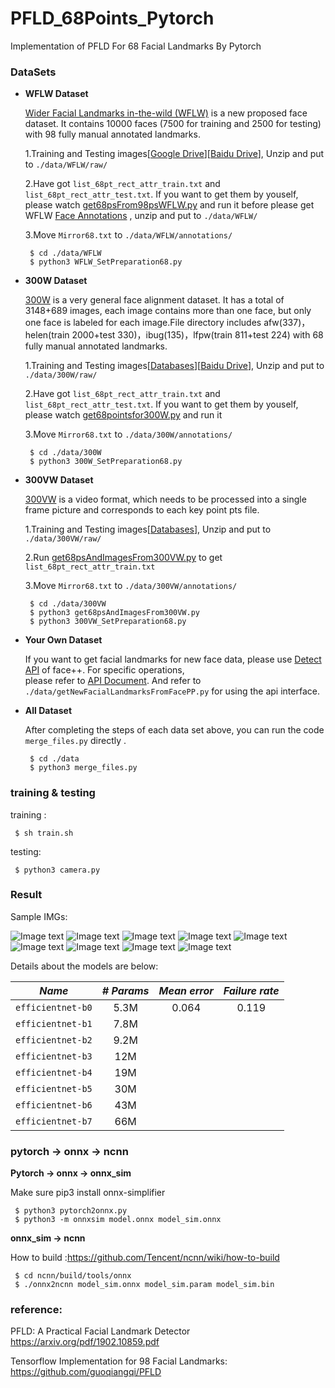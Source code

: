 # PFLD_68Points_Pytorch

Implementation of PFLD For 68 Facial Landmarks By Pytorch

### DataSets
- **WFLW Dataset**  

  [Wider Facial Landmarks in-the-wild (WFLW)](https://wywu.github.io/projects/LAB/WFLW.html) is a new proposed face dataset. It contains 10000 faces (7500 for training and 2500 for testing) with 98 fully manual annotated landmarks.   

  1.Training and Testing images[[Google Drive](https://drive.google.com/file/d/1hzBd48JIdWTJSsATBEB_eFVvPL1bx6UC/view?usp=sharing)][[Baidu Drive](https://pan.baidu.com/s/1paoOpusuyafHY154lqXYrA)], Unzip and put to `./data/WFLW/raw/`

  2.Have got `list_68pt_rect_attr_train.txt` and `list_68pt_rect_attr_test.txt`. If you want to get them by youself, please watch [get68psFrom98psWFLW.py](https://github.com/github-luffy/PFLD_68points_Pytorch/blob/master/data/WFLW/get68psFrom98psWFLW.py) and run it before please get WFLW [Face Annotations](https://wywu.github.io/projects/LAB/support/WFLW_annotations.tar.gz) , unzip and put to `./data/WFLW/`   

  3.Move `Mirror68.txt` to `./data/WFLW/annotations/`
  
   ~~~shell
    $ cd ./data/WFLW 
    $ python3 WFLW_SetPreparation68.py
   ~~~
 
- **300W Dataset**

  [300W](https://ibug.doc.ic.ac.uk/resources/300-W/) is a very general face alignment dataset. It has a total of 3148+689 images, each image contains more than one face, but only one face is labeled for each image.File directory includes afw(337)，helen(train 2000+test 330)，ibug(135)，lfpw(train 811+test 224) with 68 fully manual annotated landmarks.

  1.Training and Testing images[[Databases](https://ibug.doc.ic.ac.uk/resources/facial-point-annotations/)][[Baidu Drive](https://pan.baidu.com/s/1A41fnQPFMFgmUsqEwb4m6A)], Unzip and put to `./data/300W/raw/`

  2.Have got `list_68pt_rect_attr_train.txt` and `list_68pt_rect_attr_test.txt`. If you want to get them by youself, please watch [get68pointsfor300W.py](https://github.com/github-luffy/PFLD_68points_Pytorch/blob/master/data/300W/get68pointsfor300W.py) and run it  

  3.Move `Mirror68.txt` to `./data/300W/annotations/`
  
   ~~~shell
    $ cd ./data/300W 
    $ python3 300W_SetPreparation68.py
   ~~~
 
- **300VW Dataset** 
  
  [300VW](https://ibug.doc.ic.ac.uk/resources/300-VW/) is a video format, which needs to be processed into a single frame picture and corresponds to each key point pts file.

  1.Training and Testing images[[Databases](https://ibug.doc.ic.ac.uk/resources/300-VW/)], Unzip and put to `./data/300VW/raw/`

  2.Run [get68psAndImagesFrom300VW.py](https://github.com/github-luffy/PFLD_68points_Pytorch/blob/master/data/300VW/get68psAndImagesFrom300VW.py) to get `list_68pt_rect_attr_train.txt`

  3.Move `Mirror68.txt` to `./data/300VW/annotations/`
  
   ~~~shell
    $ cd ./data/300VW 
    $ python3 get68psAndImagesFrom300VW.py
    $ python3 300VW_SetPreparation68.py
   ~~~
  
- **Your Own Dataset**  

  If you want to get facial landmarks for new face data, please use [Detect API](https://www.faceplusplus.com.cn/face-detection/#demo) of face++. For specific operations,  
  please refer to [API Document](https://console.faceplusplus.com.cn/documents/4888373). And refer to `./data/getNewFacialLandmarksFromFacePP.py` for using  the api interface.  
  
- **All Dataset**

  After completing the steps of each data set above, you can run the code `merge_files.py` directly .  
  
    ~~~shell
     $ cd ./data
     $ python3 merge_files.py
   ~~~
  
### training & testing

  training :

  ~~~shell
   $ sh train.sh
  ~~~

  testing:

  ~~~shell
   $ python3 camera.py
  ~~~

### Result

  Sample IMGs:  

  ![Image text](https://github.com/github-luffy/PFLD_68points_Pytorch/tree/master/data/Sample_imgs/2.jpg)
  ![Image text](https://github.com/github-luffy/PFLD_68points_Pytorch/tree/master/data/Sample_imgs/12.jpg)
  ![Image text](https://github.com/github-luffy/PFLD_68points_Pytorch/tree/master/data/Sample_imgs/14.jpg)
  ![Image text](https://github.com/github-luffy/PFLD_68points_Pytorch/tree/master/data/Sample_imgs/16.jpg)
  ![Image text](https://github.com/github-luffy/PFLD_68points_Pytorch/tree/master/data/Sample_imgs/17.jpg)
  ![Image text](https://github.com/github-luffy/PFLD_68points_Pytorch/tree/master/data/Sample_imgs/20.jpg)
  ![Image text](https://github.com/github-luffy/PFLD_68points_Pytorch/tree/master/data/Sample_imgs/67.jpg)
  ![Image text](https://github.com/github-luffy/PFLD_68points_Pytorch/tree/master/data/Sample_imgs/85.jpg)
  ![Image text](https://github.com/github-luffy/PFLD_68points_Pytorch/tree/master/data/Sample_imgs/86.jpg)  
  
  Details about the models are below: 

  |    *Name*         |*# Params*| *Mean error*|*Failure rate*|
  |:-----------------:|:--------:|:-----------:|:------------:|
  | `efficientnet-b0` |   5.3M   |    0.064    |     0.119    |
  | `efficientnet-b1` |   7.8M   |             |              |
  | `efficientnet-b2` |   9.2M   |             |              |
  | `efficientnet-b3` |    12M   |             |              |
  | `efficientnet-b4` |    19M   |             |              |
  | `efficientnet-b5` |    30M   |             |              |
  | `efficientnet-b6` |    43M   |             |              |
  | `efficientnet-b7` |    66M   |             |              |
  
### pytorch -> onnx -> ncnn

**Pytorch -> onnx -> onnx_sim**  

  Make sure pip3 install onnx-simplifier

  ~~~~shell
   $ python3 pytorch2onnx.py
   $ python3 -m onnxsim model.onnx model_sim.onnx
  ~~~~

**onnx_sim -> ncnn**  

  How to build :https://github.com/Tencent/ncnn/wiki/how-to-build
  
  ~~~shell
   $ cd ncnn/build/tools/onnx
   $ ./onnx2ncnn model_sim.onnx model_sim.param model_sim.bin
  ~~~

### reference: 

PFLD: A Practical Facial Landmark Detector https://arxiv.org/pdf/1902.10859.pdf

Tensorflow Implementation for 98 Facial Landmarks: https://github.com/guoqiangqi/PFLD
